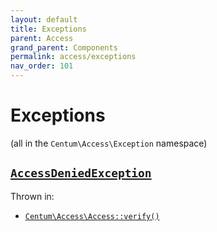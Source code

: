 ```yaml
---
layout: default
title: Exceptions
parent: Access
grand_parent: Components
permalink: access/exceptions
nav_order: 101
---
```




# Exceptions

(all in the `Centum\Access\Exception` namespace)



## [`AccessDeniedException`](https://github.com/SidRoberts/centum/blob/development/src/Access/Exception/AccessDeniedException.php)

Thrown in:

- [`Centum\Access\Access::verify()`](https://github.com/SidRoberts/centum/blob/development/src/Access/Access.php#L70)
